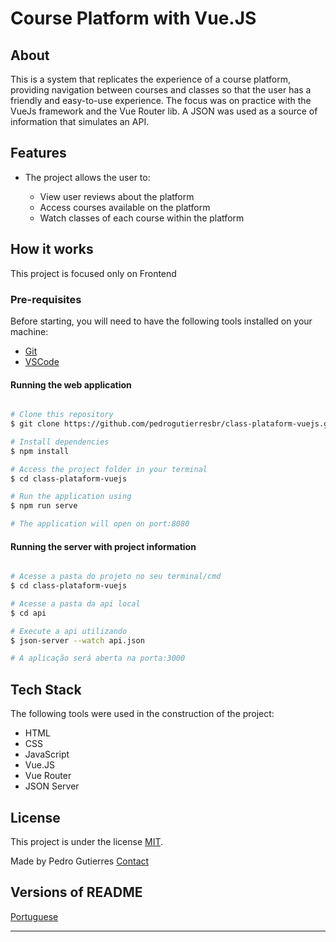 # Course Platform with Vue.JS

## About

This is a system that replicates the experience of a course platform, providing navigation between courses and classes so that the user has a friendly and easy-to-use experience. The focus was on practice with the VueJs framework and the Vue Router lib. A JSON was used as a source of information that simulates an API.

## Features

-   The project allows the user to:

    -   View user reviews about the platform
    -   Access courses available on the platform
    -   Watch classes of each course within the platform

## How it works

This project is focused only on Frontend

### Pre-requisites

Before starting, you will need to have the following tools installed on your machine:

-   [Git](https://git-scm.com)
-   [VSCode](https://code.visualstudio.com/)

#### Running the web application

```bash

# Clone this repository
$ git clone https://github.com/pedrogutierresbr/class-plataform-vuejs.git

# Install dependencies
$ npm install

# Access the project folder in your terminal
$ cd class-plataform-vuejs

# Run the application using
$ npm run serve

# The application will open on port:8080

```

#### Running the server with project information

```bash

# Acesse a pasta do projeto no seu terminal/cmd
$ cd class-plataform-vuejs

# Acesse a pasta da api local
$ cd api

# Execute a api utilizando
$ json-server --watch api.json

# A aplicação será aberta na porta:3000

```

## Tech Stack

The following tools were used in the construction of the project:

-   HTML
-   CSS
-   JavaScript
-   Vue.JS
-   Vue Router
-   JSON Server

## License

This project is under the license [MIT](./LICENSE).

Made by Pedro Gutierres [Contact](https://www.linkedin.com/in/pedro-gutierres/)

## Versions of README

[Portuguese](./README.md)

---

